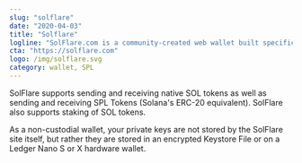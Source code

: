 ```yaml
---
slug: "solflare"
date: "2020-04-03"
title: "Solflare"
logline: "SolFlare.com is a community-created web wallet built specifically for Solana."
cta: "https://solflare.com"
logo: /img/solflare.svg
category: wallet, SPL
---
```


SolFlare supports sending and receiving native SOL tokens as well as sending and receiving SPL Tokens (Solana's ERC-20 equivalent). SolFlare also supports staking of SOL tokens.

As a non-custodial wallet, your private keys are not stored by the SolFlare site itself, but rather they are stored in an encrypted Keystore File or on a Ledger Nano S or X hardware wallet.

